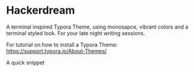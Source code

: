 # Hackerdream
A terminal inspired Typora Theme, using monosapce, vibrant colors and a terminal styled look. For your late night writing sessions.

For tutorial on how to install a Typora Theme:
https://support.typora.io/About-Themes/

A quick snippet
